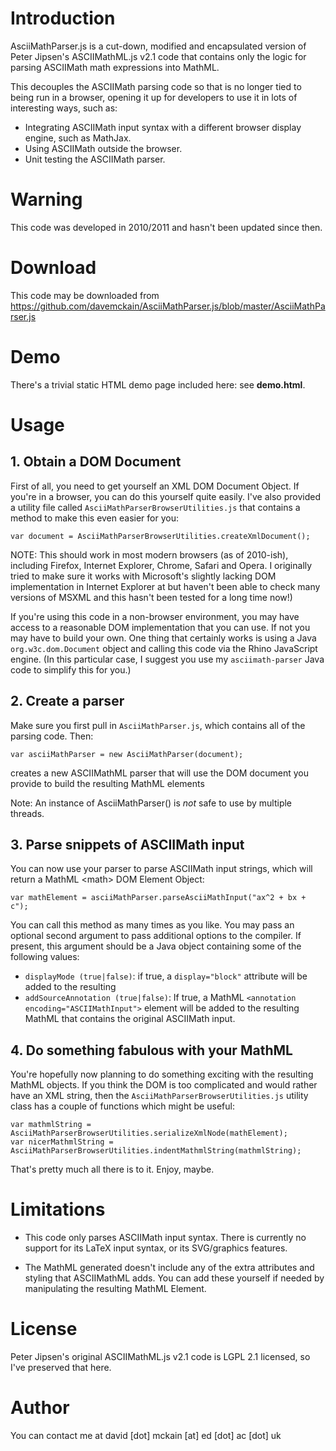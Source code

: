# Introduction

AsciiMathParser.js is a cut-down, modified and encapsulated version of Peter
Jipsen's ASCIIMathML.js v2.1 code that contains only the logic for parsing
ASCIIMath math expressions into MathML.

This decouples the ASCIIMath parsing code so that is no longer tied to being
run in a browser, opening it up for developers to use it in lots of interesting
ways, such as:

* Integrating ASCIIMath input syntax with a different browser display engine, such as MathJax.
* Using ASCIIMath outside the browser.
* Unit testing the ASCIIMath parser.

# Warning

This code was developed in 2010/2011 and hasn't been updated since then. 

# Download

This code may be downloaded from https://github.com/davemckain/AsciiMathParser.js/blob/master/AsciiMathParser.js

# Demo

There's a trivial static HTML demo page included here: see **demo.html**.

# Usage

## 1. Obtain a DOM Document

First of all, you need to get yourself an XML DOM Document Object. If you're in
a browser, you can do this yourself quite easily. I've also provided a utility
file called `AsciiMathParserBrowserUtilities.js` that contains a method to make
this even easier for you:
```
var document = AsciiMathParserBrowserUtilities.createXmlDocument();
```

NOTE: This should work in most modern browsers (as of 2010-ish), including
Firefox, Internet Explorer, Chrome, Safari and Opera. I originally tried to
make sure it works with Microsoft's slightly lacking DOM implementation in
Internet Explorer at but haven't been able to check many versions of MSXML
and this hasn't been tested for a long time now!)

If you're using this code in a non-browser environment, you may have access to
a reasonable DOM implementation that you can use. If not you may have to build your
own. One thing that certainly works is using a Java `org.w3c.dom.Document` object
and calling this code via the Rhino JavaScript engine. (In this particular
case, I suggest you use my `asciimath-parser` Java code to simplify this for
you.)

## 2. Create a parser

Make sure you first pull in `AsciiMathParser.js`, which contains all
of the parsing code. Then:
```
var asciiMathParser = new AsciiMathParser(document);
```
creates a new ASCIIMathML parser that will use the DOM document you
provide to build the resulting MathML elements

Note: An instance of AsciiMathParser() is _not_ safe to use by multiple threads.

## 3. Parse snippets of ASCIIMath input

You can now use your parser to parse ASCIIMath input strings, which will
return a MathML &lt;math&gt; DOM Element Object:

```
var mathElement = asciiMathParser.parseAsciiMathInput("ax^2 + bx + c");
```

You can call this method as many times as you like. You may pass an optional
second argument to pass additional options to the compiler. If present, this
argument should be a Java object containing some of the following values:

* `displayMode (true|false)`: if true, a `display="block"` attribute will be added
to the resulting <math> element.
* `addSourceAnnotation (true|false)`: If true, a MathML `<annotation
encoding="ASCIIMathInput">` element will be added to the resulting MathML that
contains the original ASCIIMath input.

## 4. Do something fabulous with your MathML

You're hopefully now planning to do something exciting with the resulting
MathML objects. If you think the DOM is too complicated and would rather have
an XML string, then the `AsciiMathParserBrowserUtilities.js` utility class has
a couple of functions which might be useful:
```
var mathmlString = AsciiMathParserBrowserUtilities.serializeXmlNode(mathElement);
var nicerMathmlString = AsciiMathParserBrowserUtilities.indentMathmlString(mathmlString);
```
That's pretty much all there is to it. Enjoy, maybe.

# Limitations

* This code only parses ASCIIMath input syntax. There is currently no support for
its LaTeX input syntax, or its SVG/graphics features.

* The MathML generated doesn't include any of the extra attributes and
styling that ASCIIMathML adds. You can add these yourself if needed by
manipulating the resulting MathML Element.

# License

Peter Jipsen's original ASCIIMathML.js v2.1 code is LGPL 2.1 licensed,
so I've preserved that here.

# Author

You can contact me at david \[dot\] mckain \[at\] ed \[dot\] ac \[dot\] uk
